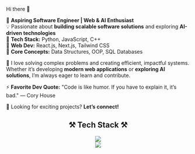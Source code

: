  Hi there 👋

🚀 **Aspiring Software Engineer | Web & AI Enthusiast**  
💡 Passionate about **building scalable software solutions** and exploring **AI-driven technologies**  
🔹 **Tech Stack:** Python, JavaScript, C++  
🔹 **Web Dev:** React.js, Next.js, Tailwind CSS  
🔹 **Core Concepts:** Data Structures, OOP, SQL Databases  

🎯 I love solving complex problems and creating efficient, impactful systems. Whether it’s developing **modern web applications** or **exploring AI solutions**, I’m always eager to learn and contribute.  

⚡ **Favorite Dev Quote:** "Code is like humor. If you have to explain it, it’s bad." — Cory House  

👀 Looking for exciting projects? **Let’s connect!**


<h2 align="center">⚒ Tech Stack ⚒</h2>

<div align="center">
    <img src="https://skillicons.dev/icons?i=react,tailwind,js,html,css,prisma" /><br>
    <img src="https://skillicons.dev/icons?i=github,vscode" />
</div>


